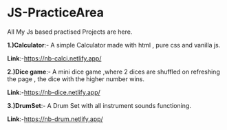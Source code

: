 # JS-PracticeArea
All My Js based practised Projects are here.

**1.)Calculator**:- A simple Calculator made with html , pure css and vanilla js.

**Link**:-https://nb-calci.netlify.app/

**2.)Dice game**:- A mini dice game ,where 2 dices are shuffled on refreshing the page , the dice with the higher number wins.

**Link**:-https://nb-dice.netlify.app/

**3.)DrumSet**:- A Drum Set with all instrument sounds functioning.

**Link**:-https://nb-drum.netlify.app/
